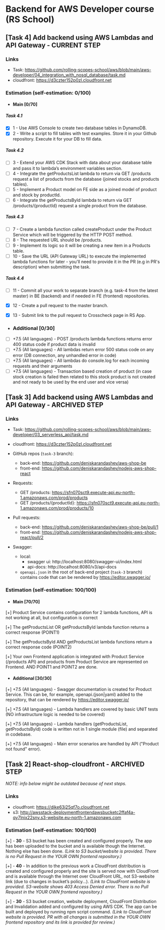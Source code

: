 # Backend for AWS Developer course (RS School)

## [Task 4] Add backend using AWS Lambdas and API Gateway - CURRENT STEP

### Links

* Task: https://github.com/rolling-scopes-school/aws/blob/main/aws-developer/04_integration_with_nosql_database/task.md
* cloudfront: https://d3czter152p0zl.cloudfront.net

### Estimation (self-estimation: 0/100)

* #### Main [0/70]
##### Task 4.1
- [x] 1 - Use AWS Console to create two database tables in DynamoDB.
- [x] 2 - Write a script to fill tables with test examples. Store it in your Github repository. Execute it for your DB to fill data.

##### Task 4.2
- [ ] 3 - Extend your AWS CDK Stack with data about your database table and pass it to lambda’s environment variables section.
- [ ] 4 - Integrate the getProductsList lambda to return via GET /products request a list of products from the database (joined stocks and products tables).
- [ ] 5 - Implement a Product model on FE side as a joined model of product and stock by productId.
- [ ] 6 - Integrate the getProductsById lambda to return via GET /products/{productId} request a single product from the database.

##### Task 4.3
- [ ] 7 - Create a lambda function called createProduct under the Product Service which will be triggered by the HTTP POST method.
- [ ] 8 - The requested URL should be /products.
- [ ] 9 - Implement its logic so it will be creating a new item in a Products table.
- [ ] 10 - Save the URL (API Gateway URL) to execute the implemented lambda functions for later - you'll need to provide it in the PR (e.g in PR's description) when submitting the task.

##### Task 4.4
- [ ] 11 - Commit all your work to separate branch (e.g. task-4 from the latest master) in BE (backend) and if needed in FE (frontend) repositories.
- [x] 12 - Create a pull request to the master branch.
- [x] 13 - Submit link to the pull request to Crosscheck page in RS App.


* ### Additional [0/30]
- [ ] +7.5 (All languages) - POST /products lambda functions returns error 400 status code if product data is invalid
- [ ]  +7.5 (All languages) - All lambdas return error 500 status code on any error (DB connection, any unhandled error in code)
- [ ]  +7.5 (All languages) - All lambdas do console.log for each incoming requests and their arguments
- [ ]  +7.5 (All languages) - Transaction based creation of product (in case stock creation is failed then related to this stock product is not created and not ready to be used by the end user and vice versa)

## [Task 3] Add backend using AWS Lambdas and API Gateway - ARCHIVED STEP

### Links

* Task: https://github.com/rolling-scopes-school/aws/blob/main/aws-developer/03_serverless_api/task.md
* cloudfront: https://d3czter152p0zl.cloudfront.net

* GitHub repos (`task-3` branch):
    * back-end: https://github.com/deniskarandashev/aws-shop-be
    * front-end: https://github.com/deniskarandashev/nodejs-aws-shop-react
* Requests:
    * GET /products: https://sfn070sct9.execute-api.eu-north-1.amazonaws.com/prod/products
    * GET /products/{productId}: https://sfn070sct9.execute-api.eu-north-1.amazonaws.com/prod/products/10
* Pull requests:
    * back-end: https://github.com/deniskarandashev/aws-shop-be/pull/1
    * front-end: https://github.com/deniskarandashev/nodejs-aws-shop-react/pull/2
* Swagger:
    * local:
        * swagger ui: http://localhost:8080/swagger-ui/index.html
        * api-docs: http://localhost:8080/v3/api-docs
    * `openapi.json` in the root of back-end project (`task-3` branch) contains code that can be rendered by https://editor.swagger.io/

### Estimation (self-estimation: 100/100)

* #### Main [70/70]
[+] Product Service contains configuration for 2 lambda functions, API is not working at all, but configuration is correct

[+] The getProductsList OR getProductsById lambda function returns a correct response (POINT1)

[+] The getProductsById AND getProductsList lambda functions return a correct response code (POINT2)

[+] Your own Frontend application is integrated with Product Service (/products API) and products from Product Service are represented on Frontend. AND POINT1 and POINT2 are done.

* #### Additional [30/30]
[+] +7.5 (All languages) - Swagger documentation is created for Product Service. This can be, for example, openapi.(json|yaml) added to the repository, that can be rendered by https://editor.swagger.io/

[+] +7.5 (All languages) - Lambda handlers are covered by basic UNIT tests (NO infrastructure logic is needed to be covered)

[+] +7.5 (All languages) - Lambda handlers (getProductsList, getProductsById) code is written not in 1 single module (file) and separated in codebase.

[+] +7.5 (All languages) - Main error scenarios are handled by API ("Product not found" error).

## [Task 2] React-shop-cloudfront - ARCHIVED STEP

_NOTE: info below might be outdated because of next steps._

### Links

* cloudfront: https://dike63j25qf7o.cloudfront.net
* s3: http://awsstack-deploymentfrontendawsbucketc2ffaf4a-qy7lnix22sny.s3-website.eu-north-1.amazonaws.com


### Estimation (self-estimation: 100/100)

[+] - **30** - S3 bucket has been created and configured properly. The app has been uploaded to the bucket and is available though the Internet. Nothing else has been done.
_(Link to S3 bucket/website is provided. There is no Pull Request in the YOUR OWN frontend repository.)_

[+] - **40** - In addition to the previous work a CloudFront distribution is created and configured properly and the site is served now with CloudFront and is available through the Internet over CloudFront URL, not S3-website link (due to changes in bucket’s policy...).
_(Link to CloudFront website is provided. S3-website shows 403 Access Denied error. There is no Pull Request in the YOUR OWN frontend repository.)_

[+] - **30** - S3 bucket creation, website deployment, CloudFront Distribution and Invalidation added and configured by using AWS CDK. The app can be built and deployed by running npm script command.
_(Link to CloudFront website is provided. PR with all changes is submitted in the YOUR OWN frontend repository and its link is provided for review.)_
